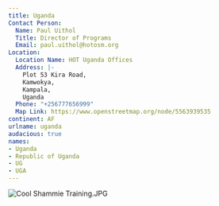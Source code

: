 ```yaml
---
title: Uganda
Contact Person:
  Name: Paul Uithol
  Title: Director of Programs
  Email: paul.uithol@hotosm.org
Location:
  Location Name: HOT Uganda Offices
  Address: |-
    Plot 53 Kira Road,
    Kamwokya,
    Kampala,
    Uganda
  Phone: "+256777656999"
  Map Link: https://www.openstreetmap.org/node/5563939535
continent: AF
urlname: uganda
audacious: true
names:
- Uganda
- Republic of Uganda
- UG
- UGA
---
```


![Cool Shammie Training.JPG](/uploads/Cool%20Shammie%20Training.JPG)
